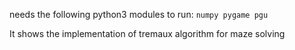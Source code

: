 needs the following python3 modules to run:
`numpy pygame pgu`

It shows the implementation of tremaux algorithm for maze solving